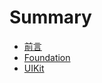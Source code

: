 # Summary

- [前言](./questions/chapter_0_forward.md)
- [Foundation](./questions/chapter_1_foundation.md)
- [UIKit](./questions/chapter_2_uikit.md)